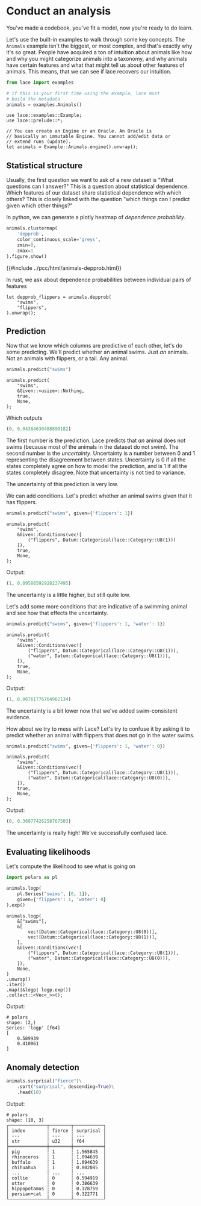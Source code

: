 # Conduct an analysis

You've made a codebook, you've fit a model, now you're ready to do learn.


Let's use the built-in examples to walk through some key concepts. The
`Animals` example isn't the biggest, or most complex, and that's exactly why
it's so great. People have acquired a ton of intuition about animals like how
and why you might categorize animals into a taxonomy, and why animals have
certain features and what that might tell us about other features of animals.
This means, that we can see if lace recovers our intuition.

<div class=tabbed-blocks>

```python
from lace import examples

# if this is your first time using the example, lace must
# build the metadata
animals = examples.Animals()
```

```rust,noplayground
use lace::examples::Example;
use lace::prelude::*;

// You can create an Engine or an Oracle. An Oracle is
// basically an immutable Engine. You cannot add/edit data or
// extend runs (update).
let animals = Example::Animals.engine().unwrap();
```
</div>

## Statistical structure

Usually, the first question we want to ask of a new dataset is "What questions
can I answer?" This is a question about statistical dependence. Which features
of our dataset share statistical dependence with which others? This is closely
linked with the question "which things can I predict given which other things?"


In python, we can generate a plotly heatmap of *dependence probability*.

<div class=tabbed-blocks>

```python
animals.clustermap(
    'depprob',
    color_continuous_scale='greys',
    zmin=0,
    zmax=1
).figure.show()
```
</div>

{{#include ../pcc/html/animals-depprob.html}}

In rust, we ask about dependence probabilities between individual pairs of
features

<div class=tabbed-blocks>

```rust,noplayground
let depprob_flippers = animals.depprob(
    "swims",
    "flippers",
).unwrap();
```
</div>

## Prediction

Now that we know which columns are predictive of each other, let's do some
predicting. We'll predict whether an animal swims. Just *an* animals. Not an
animals with flippers, or a tail. Any animal.

<div class=tabbed-blocks>

```python
animals.predict("swims")
```

```rust,noplayground
animals.predict(
    "swims",
    &Given::<usize>::Nothing,
    true,
    None,
);
```

</div>

Which outputs

```python
(0, 0.04384630488890182)
```

The first number is the prediction. Lace predicts that *an* animal does not
swims (because most of the animals in the dataset do not swim). The second
number is the *uncertainty*. Uncertainty is a number between 0 and 1
representing the disagreement between states. Uncertainty is 0 if all the
states completely agree on how to model the prediction, and is 1 if all the
states completely disagree. Note that uncertainty is not tied to variance.

The uncertainty of this prediction is very low.

We can add conditions. Let's predict whether an animal swims given that it has
flippers.

<div class=tabbed-blocks>

```python
animals.predict("swims", given={'flippers': 1})
```

```rust,noplayground
animals.predict(
    "swims",
    &Given::Conditions(vec![
        ("flippers", Datum::Categorical(lace::Category::U8(1)))
    ]),
    true,
    None,
);
```
</div>

Output:

```python
(1, 0.09588592928237495)
```

The uncertainty is a little higher, but still quite low.

Let's add some more conditions that are indicative of a swimming animal and see
how that effects the uncertainty.

<div class=tabbed-blocks>

```python
animals.predict("swims", given={'flippers': 1, 'water': 1})
```

```rust,noplayground
animals.predict(
    "swims",
    &Given::Conditions(vec![
        ("flippers", Datum::Categorical(lace::Category::U8(1))),
        ("water", Datum::Categorical(lace::Category::U8(1))),
    ]),
    true,
    None,
);
```
</div>

Output:

```python
(1, 0.06761776764962134)
```

The uncertainty is a bit lower now that we've added swim-consistent evidence.

How about we try to mess with Lace? Let's try to confuse it by asking it to
predict whether an animal with flippers that does not go in the water swims.

<div class=tabbed-blocks>

```python
animals.predict("swims", given={'flippers': 1, 'water': 0})
```

```rust,noplayground
animals.predict(
    "swims",
    &Given::Conditions(vec![
        ("flippers", Datum::Categorical(lace::Category::U8(1))),
        ("water", Datum::Categorical(lace::Category::U8(0))),
    ]),
    true,
    None,
);
```
</div>

Output:

```python
(0, 0.36077426258767503)
```

The uncertainty is really high! We've successfully confused lace.

## Evaluating likelihoods

Let's compute the likelihood to see what is going on

<div class=tabbed-blocks>

```python
import polars as pl

animals.logp(
    pl.Series("swims", [0, 1]),
    given={'flippers': 1, 'water': 0}
).exp()
```

```rust,noplayground
animals.logp(
    &["swims"],
    &[
        vec![Datum::Categorical(lace::Category::U8(0))],
        vec![Datum::Categorical(lace::Category::U8(1))],
    ],
    &Given::Conditions(vec![
        ("flippers", Datum::Categorical(lace::Category::U8(1))),
        ("water", Datum::Categorical(lace::Category::U8(0))),
    ]),
    None,
)
.unwrap()
.iter()
.map(|&logp| logp.exp())
.collect::<Vec<_>>();
```
</div>

Output:

```
# polars
shape: (2,)
Series: 'logp' [f64]
[
	0.589939
	0.410061
]
```

## Anomaly detection

<div class=tabbed-blocks>

```python
animals.surprisal("fierce")\
    .sort("surprisal", descending=True)\
    .head(10)
```
</div>

Output:

```
# polars
shape: (10, 3)
┌──────────────┬────────┬───────────┐
│ index        ┆ fierce ┆ surprisal │
│ ---          ┆ ---    ┆ ---       │
│ str          ┆ u32    ┆ f64       │
╞══════════════╪════════╪═══════════╡
│ pig          ┆ 1      ┆ 1.565845  │
│ rhinoceros   ┆ 1      ┆ 1.094639  │
│ buffalo      ┆ 1      ┆ 1.094639  │
│ chihuahua    ┆ 1      ┆ 0.802085  │
│ ...          ┆ ...    ┆ ...       │
│ collie       ┆ 0      ┆ 0.594919  │
│ otter        ┆ 0      ┆ 0.386639  │
│ hippopotamus ┆ 0      ┆ 0.328759  │
│ persian+cat  ┆ 0      ┆ 0.322771  │
└──────────────┴────────┴───────────┘
```
